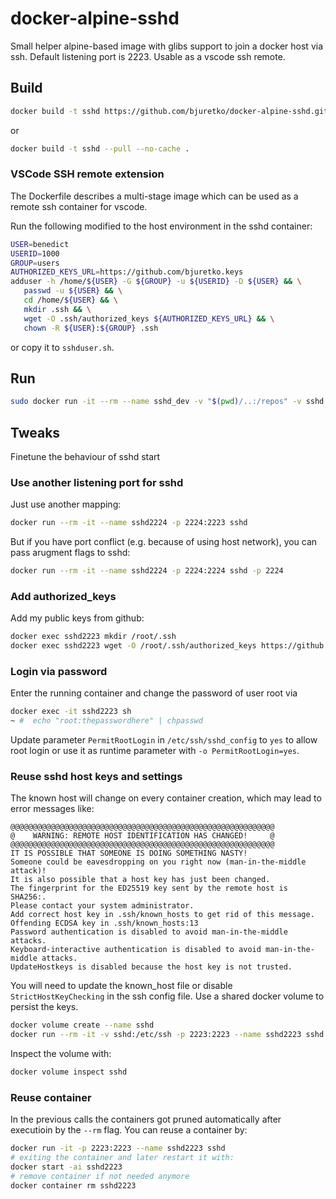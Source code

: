 # docker-alpine-sshd

Small helper alpine-based image with glibs support to join a docker host via ssh.
Default listening port is 2223.
Usable as a vscode ssh remote.

## Build

```sh
docker build -t sshd https://github.com/bjuretko/docker-alpine-sshd.git#main:docker
```

or

```sh
docker build -t sshd --pull --no-cache .
```

### VSCode SSH remote extension

The Dockerfile describes a multi-stage image which can be used as a remote ssh container for vscode.

Run the following modified to the host environment in the sshd container:

```sh
USER=benedict
USERID=1000
GROUP=users
AUTHORIZED_KEYS_URL=https://github.com/bjuretko.keys
adduser -h /home/${USER} -G ${GROUP} -u ${USERID} -D ${USER} && \
   passwd -u ${USER} && \
   cd /home/${USER} && \
   mkdir .ssh && \
   wget -O .ssh/authorized_keys ${AUTHORIZED_KEYS_URL} && \
   chown -R ${USER}:${GROUP} .ssh
```

or copy it to `sshduser.sh`.

## Run

```sh
sudo docker run -it --rm --name sshd_dev -v "$(pwd)/..:/repos" -v sshd:/etc/ssh -p 2223:2223 sshd && sudo docker exec sshd_dev /repos/docker-alpine-sshd/sshduser.sh
```

## Tweaks

Finetune the behaviour of sshd start

### Use another listening port for sshd

Just use another mapping:

```sh
docker run --rm -it --name sshd2224 -p 2224:2223 sshd
```

But if you have port conflict (e.g. because of using host network), you can pass arugment flags to sshd:

```sh
docker run --rm -it --name sshd2224 -p 2224:2224 sshd -p 2224
```

### Add authorized_keys

Add my public keys from github:

```sh
docker exec sshd2223 mkdir /root/.ssh
docker exec sshd2223 wget -O /root/.ssh/authorized_keys https://github.com/bjuretko.keys
```

### Login via password

Enter the running container and change the password of user root via

```sh
docker exec -it sshd2223 sh
~ #  echo "root:thepasswordhere" | chpasswd
```

Update parameter `PermitRootLogin` in `/etc/ssh/sshd_config` to `yes` to allow root login or use it as runtime parameter with `-o PermitRootLogin=yes`.

### Reuse sshd host keys and settings

The known host will change on every container creation, which may lead to error messages like:

```
@@@@@@@@@@@@@@@@@@@@@@@@@@@@@@@@@@@@@@@@@@@@@@@@@@@@@@@@@@@
@    WARNING: REMOTE HOST IDENTIFICATION HAS CHANGED!     @
@@@@@@@@@@@@@@@@@@@@@@@@@@@@@@@@@@@@@@@@@@@@@@@@@@@@@@@@@@@
IT IS POSSIBLE THAT SOMEONE IS DOING SOMETHING NASTY!
Someone could be eavesdropping on you right now (man-in-the-middle attack)!
It is also possible that a host key has just been changed.
The fingerprint for the ED25519 key sent by the remote host is
SHA256:.
Please contact your system administrator.
Add correct host key in .ssh/known_hosts to get rid of this message.
Offending ECDSA key in .ssh/known_hosts:13
Password authentication is disabled to avoid man-in-the-middle attacks.
Keyboard-interactive authentication is disabled to avoid man-in-the-middle attacks.
UpdateHostkeys is disabled because the host key is not trusted.
```

You will need to update the known_host file or disable `StrictHostKeyChecking` in the ssh config file.
Use a shared docker volume to persist the keys.

```sh
docker volume create --name sshd
docker run --rm -it -v sshd:/etc/ssh -p 2223:2223 --name sshd2223 sshd
```

Inspect the volume with:

```sh
docker volume inspect sshd
```

### Reuse container

In the previous calls the containers got pruned automatically after executioin by the `--rm` flag.
You can reuse a container by:

```sh
docker run -it -p 2223:2223 --name sshd2223 sshd
# exiting the container and later restart it with:
docker start -ai sshd2223
# remove container if not needed anymore
docker container rm sshd2223
```
